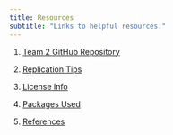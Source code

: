 ```yaml
---
title: Resources
subtitle: "Links to helpful resources."
---
```




  1) [Team 2 GitHub Repository](https://github.com/ctmccull/CPP528_TEAM2_Spring2022)
  
  2) [Replication Tips](CPP528_TEAM2_Spring2022/blob/main/README.md)
  
  3) [License Info](https://github.com/ctmccull/CPP528_TEAM2_Spring2022/blob/main/LICENSE)
  
  4) [Packages Used](renv.lock)

  5) [References](https://github.com/ctmccull/CPP528_TEAM2_Spring2022/blob/main/bibliography.md)
